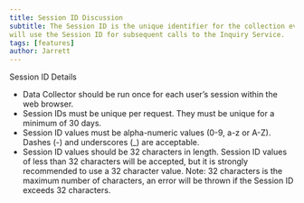 ```yaml
---
title: Session ID Discussion
subtitle: The Session ID is the unique identifier for the collection event and is specific to the user’s request. You
will use the Session ID for subsequent calls to the Inquiry Service.
tags: [features]
author: Jarrett
---
```


Session ID Details
* Data Collector should be run once for each user’s session within the web browser.
* Session IDs must be unique per request. They must be unique for a minimum of 30 days.
* Session ID values must be alpha-numeric values (0-9, a-z or A-Z). Dashes (-) and underscores (_)
are acceptable.
* Session ID values should be 32 characters in length. Session ID values of less than 32 characters
will be accepted, but it is strongly recommended to use a 32 character value. Note: 32
characters is the maximum number of characters, an error will be thrown if the Session ID
exceeds 32 characters.

